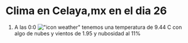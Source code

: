 # Clima en Celaya,mx en el dia 26

1. A las 0:0 !["icon weather"](http://openweathermap.org/img/w/02n.png) tenemos una temperatura de 9.44 C con algo de nubes y  vientos de 1.95 y nubosidad al 11%
